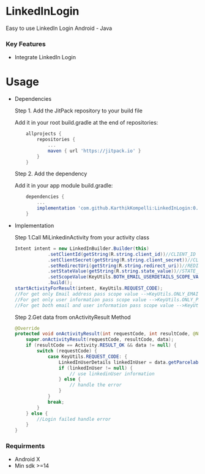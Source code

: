 # LinkedInLogin
Easy to use LinkedIn Login Android - Java

### Key Features

* Integrate LinkedIn Login

# Usage

* Dependencies

    Step 1. Add the JitPack repository to your build file
    
    Add it in your root build.gradle at the end of repositories:

    ```groovy
	    allprojects {
		    repositories {
			    ...
			    maven { url 'https://jitpack.io' }
		    }
	    }
    ``` 

    Step 2. Add the dependency
    
    Add it in your app module build.gradle:
    
    ```groovy
        dependencies {
            ...
            implementation 'com.github.KarthikKompelli:LinkedInLogin:0.1.0'
        }
    ``` 
       
* Implementation

    Step 1.Call MiLinkedinActivity from your activity class
    
    ```java
    Intent intent = new LinkedInBuilder.Builder(this)
                .setClientId(getString(R.string.client_id))//CLIENT_ID
                .setClientSecret(getString(R.string.client_secret))//CLIENT_SECRET
                .setRedirectUri(getString(R.string.redirect_uri))//REDIRECT_URI
                .setStateValue(getString(R.string.state_value))//STATE_VALUE
                .setScopeValue(KeyUtils.BOTH_EMAIL_USERDETAILS_SCOPE_VALUE)//PASS_SCOPE_VALUE_HERE
                .build();
    startActivityForResult(intent, KeyUtils.REQUEST_CODE);
    //For get only Email address pass scope value -->KeyUtils.ONLY_EMAIL_SCOPE
    //For get only user information pass scope value -->KeyUtils.ONLY_PROFILE_SCOPE
    //For get both email and user information pass scope value -->KeyUtils.BOTH_EMAIL_USERDETAILS_SCOPE_VALUE
    ```
    Step 2.Get data from onActivityResult Method
    
    ```java
    @Override
    protected void onActivityResult(int requestCode, int resultCode, @Nullable Intent data) {
        super.onActivityResult(requestCode, resultCode, data);
        if (resultCode == Activity.RESULT_OK && data != null) {
            switch (requestCode) {
                case KeyUtils.REQUEST_CODE: {
                    LinkedInUserDetails linkedInUser = data.getParcelableExtra(KeyUtils.KEY_LINKEDIN_CONTENT);
                    if (linkedInUser != null) {
                        // use linkedinUser information
                    } else {
                        // handle the error
                    }
                }
                break;
            }
        } else {
            //Login failed handle error
        }
    }
   ```
### Requirments   

* Android X
* Min sdk >=14

